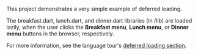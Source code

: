 This project demonstrates a very simple example of deferred loading.

The breakfast.dart, lunch.dart, and dinner.dart libraries (in /lib)
are loaded lazily, when the user clicks the **Breakfast menu**,
**Lunch menu**, or **Dinner menu** buttons in the browser, respectively.

For more information, see the language tour's
[deferred loading section](https://www.dartlang.org/guides/language/language-tour#lazily-loading-a-library).
